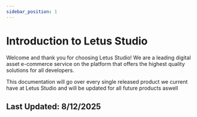 ```yaml
---
sidebar_position: 1
---
```


# Introduction to Letus Studio

Welcome and thank you for choosing Letus Studio! We are a leading digital asset e-commerce service on the platform that offers the highest quality solutions for all developers.

This documentation will go over every single released product we current have at Letus Studio and will be updated for all future products aswell

## Last Updated: 8/12/2025